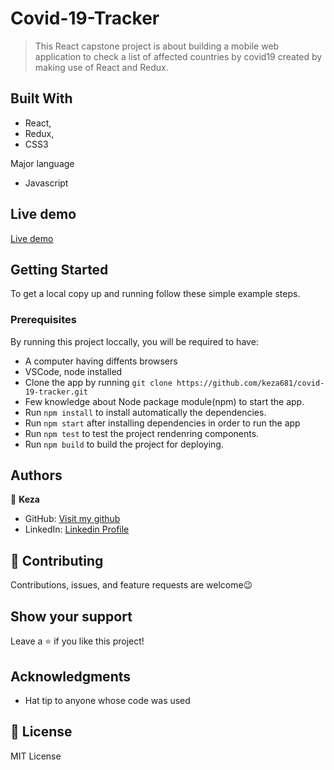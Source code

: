 # Covid-19-Tracker

>This React capstone project is about building a mobile web application to check a list of affected countries by covid19 created by making use of React and Redux.

## Built With

- React, 
- Redux,
- CSS3

Major language
- Javascript


## Live demo
[Live demo](https://aquamarine-concha-9215bd.netlify.app/)

## Getting Started

To get a local copy up and running follow these simple example steps.

### Prerequisites

By running this project loccally, you will be required to have:

- A computer having diffents browsers
- VSCode, node installed
- Clone the app by running `git clone https://github.com/keza681/covid-19-tracker.git`
- Few knowledge about Node package module(npm) to start the app.
- Run `npm install` to install automatically the dependencies.
- Run `npm start` after installing dependencies in order to run the app
- Run `npm test` to test the project rendenring components.
- Run `npm build` to build the project for deploying.

## Authors

👤 **Keza**

- GitHub: [Visit my github](https://github.com/keza681)
- LinkedIn: [Linkedin Profile](https://www.linkedin.com/in/linda-keza-a10150218/)


## 🤝 Contributing

Contributions, issues, and feature requests are welcome😉


## Show your support

Leave a ⭐️ if you like this project!

## Acknowledgments

- Hat tip to anyone whose code was used

## 📝 License

MIT License


